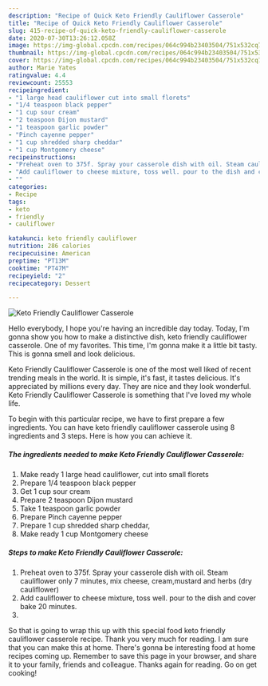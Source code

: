 ```yaml
---
description: "Recipe of Quick Keto Friendly Cauliflower Casserole"
title: "Recipe of Quick Keto Friendly Cauliflower Casserole"
slug: 415-recipe-of-quick-keto-friendly-cauliflower-casserole
date: 2020-07-30T13:26:12.058Z
image: https://img-global.cpcdn.com/recipes/064c994b23403504/751x532cq70/keto-friendly-cauliflower-casserole-recipe-main-photo.jpg
thumbnail: https://img-global.cpcdn.com/recipes/064c994b23403504/751x532cq70/keto-friendly-cauliflower-casserole-recipe-main-photo.jpg
cover: https://img-global.cpcdn.com/recipes/064c994b23403504/751x532cq70/keto-friendly-cauliflower-casserole-recipe-main-photo.jpg
author: Marie Yates
ratingvalue: 4.4
reviewcount: 25553
recipeingredient:
- "1 large head cauliflower cut into small florets"
- "1/4 teaspoon black pepper"
- "1 cup sour cream"
- "2 teaspoon Dijon mustard"
- "1 teaspoon garlic powder"
- "Pinch cayenne pepper"
- "1 cup shredded sharp cheddar"
- "1 cup Montgomery cheese"
recipeinstructions:
- "Preheat oven to 375f. Spray your casserole dish with oil. Steam cauliflower only 7 minutes, mix cheese, cream,mustard and herbs (dry cauliflower)"
- "Add cauliflower to cheese mixture, toss well. pour to the dish and cover bake 20 minutes."
- ""
categories:
- Recipe
tags:
- keto
- friendly
- cauliflower

katakunci: keto friendly cauliflower 
nutrition: 286 calories
recipecuisine: American
preptime: "PT13M"
cooktime: "PT47M"
recipeyield: "2"
recipecategory: Dessert

---
```



![Keto Friendly Cauliflower Casserole](https://img-global.cpcdn.com/recipes/064c994b23403504/751x532cq70/keto-friendly-cauliflower-casserole-recipe-main-photo.jpg)

Hello everybody, I hope you're having an incredible day today. Today, I'm gonna show you how to make a distinctive dish, keto friendly cauliflower casserole. One of my favorites. This time, I'm gonna make it a little bit tasty. This is gonna smell and look delicious.



Keto Friendly Cauliflower Casserole is one of the most well liked of recent trending meals in the world. It is simple, it's fast, it tastes delicious. It's appreciated by millions every day. They are nice and they look wonderful. Keto Friendly Cauliflower Casserole is something that I've loved my whole life.


To begin with this particular recipe, we have to first prepare a few ingredients. You can have keto friendly cauliflower casserole using 8 ingredients and 3 steps. Here is how you can achieve it.

<!--inarticleads1-->

##### The ingredients needed to make Keto Friendly Cauliflower Casserole:

1. Make ready 1 large head cauliflower, cut into small florets
1. Prepare 1/4 teaspoon black pepper
1. Get 1 cup sour cream
1. Prepare 2 teaspoon Dijon mustard
1. Take 1 teaspoon garlic powder
1. Prepare Pinch cayenne pepper
1. Prepare 1 cup shredded sharp cheddar,
1. Make ready 1 cup Montgomery cheese




<!--inarticleads2-->

##### Steps to make Keto Friendly Cauliflower Casserole:

1. Preheat oven to 375f. Spray your casserole dish with oil. Steam cauliflower only 7 minutes, mix cheese, cream,mustard and herbs (dry cauliflower)
1. Add cauliflower to cheese mixture, toss well. pour to the dish and cover bake 20 minutes.
1. 




So that is going to wrap this up with this special food keto friendly cauliflower casserole recipe. Thank you very much for reading. I am sure that you can make this at home. There's gonna be interesting food at home recipes coming up. Remember to save this page in your browser, and share it to your family, friends and colleague. Thanks again for reading. Go on get cooking!
